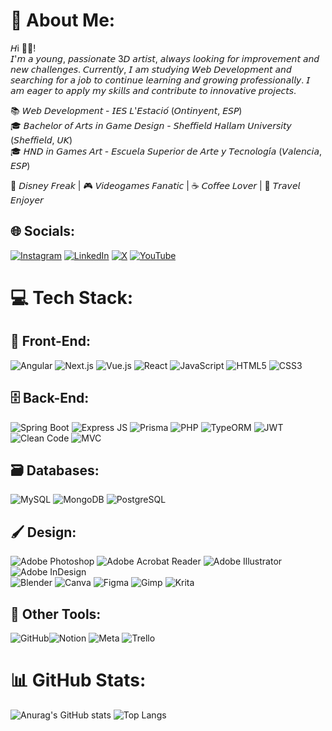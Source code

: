 # 💫 About Me:

𝘏i 👋🏼! <br/> 𝘐'𝘮 𝘢 𝘺𝘰𝘶𝘯𝘨, 𝘱𝘢𝘴𝘴𝘪𝘰𝘯𝘢𝘵𝘦 3𝘋 𝘢𝘳𝘵𝘪𝘴𝘵, 𝘢𝘭𝘸𝘢𝘺𝘴 𝘭𝘰𝘰𝘬𝘪𝘯𝘨 𝘧𝘰𝘳 𝘪𝘮𝘱𝘳𝘰𝘷𝘦𝘮𝘦𝘯𝘵 𝘢𝘯𝘥 𝘯𝘦𝘸 𝘤𝘩𝘢𝘭𝘭𝘦𝘯𝘨𝘦𝘴. 𝘊𝘶𝘳𝘳𝘦𝘯𝘵𝘭𝘺, 𝘐 𝘢𝘮 𝘴𝘵𝘶𝘥𝘺𝘪𝘯𝘨 𝘞𝘦𝘣 𝘋𝘦𝘷𝘦𝘭𝘰𝘱𝘮𝘦𝘯𝘵 𝘢𝘯𝘥 𝘴𝘦𝘢𝘳𝘤𝘩𝘪𝘯𝘨 𝘧𝘰𝘳 𝘢 𝘫𝘰𝘣 𝘵𝘰 𝘤𝘰𝘯𝘵𝘪𝘯𝘶𝘦 𝘭𝘦𝘢𝘳𝘯𝘪𝘯𝘨 𝘢𝘯𝘥 𝘨𝘳𝘰𝘸𝘪𝘯𝘨 𝘱𝘳𝘰𝘧𝘦𝘴𝘴𝘪𝘰𝘯𝘢𝘭𝘭𝘺. 𝘐 𝘢𝘮 𝘦𝘢𝘨𝘦𝘳 𝘵𝘰 𝘢𝘱𝘱𝘭𝘺 𝘮𝘺 𝘴𝘬𝘪𝘭𝘭𝘴 𝘢𝘯𝘥 𝘤𝘰𝘯𝘵𝘳𝘪𝘣𝘶𝘵𝘦 𝘵𝘰 𝘪𝘯𝘯𝘰𝘷𝘢𝘵𝘪𝘷𝘦 𝘱𝘳𝘰𝘫𝘦𝘤𝘵𝘴.

📚 𝘞𝘦𝘣 𝘋𝘦𝘷𝘦𝘭𝘰𝘱𝘮𝘦𝘯𝘵 - 𝘐𝘌𝘚 𝘓'𝘌𝘴𝘵𝘢𝘤𝘪𝘰́ (𝘖𝘯𝘵𝘪𝘯𝘺𝘦𝘯𝘵, 𝘌𝘚𝘗) <br/> 🎓 𝘉𝘢𝘤𝘩𝘦𝘭𝘰𝘳 𝘰𝘧 𝘈𝘳𝘵𝘴 𝘪𝘯 𝘎𝘢𝘮𝘦 𝘋𝘦𝘴𝘪𝘨𝘯 - 𝘚𝘩𝘦𝘧𝘧𝘪𝘦𝘭𝘥 𝘏𝘢𝘭𝘭𝘢𝘮 𝘜𝘯𝘪𝘷𝘦𝘳𝘴𝘪𝘵𝘺 (𝘚𝘩𝘦𝘧𝘧𝘪𝘦𝘭𝘥, 𝘜𝘒) <br/> 🎓 𝘏𝘕𝘋 𝘪𝘯 𝘎𝘢𝘮𝘦𝘴 𝘈𝘳𝘵 - 𝘌𝘴𝘤𝘶𝘦𝘭𝘢 𝘚𝘶𝘱𝘦𝘳𝘪𝘰𝘳 𝘥𝘦 𝘈𝘳𝘵𝘦 𝘺 𝘛𝘦𝘤𝘯𝘰𝘭𝘰𝘨𝘪́𝘢 (𝘝𝘢𝘭𝘦𝘯𝘤𝘪𝘢, 𝘌𝘚𝘗) <br/>

🏰 𝘋𝘪𝘴𝘯𝘦𝘺 𝘍𝘳𝘦𝘢𝘬 | 🎮 𝘝𝘪𝘥𝘦𝘰𝘨𝘢𝘮𝘦𝘴 𝘍𝘢𝘯𝘢𝘵𝘪𝘤 | ☕️ 𝘊𝘰𝘧𝘧𝘦𝘦 𝘓𝘰𝘷𝘦𝘳 | 🛫 𝘛𝘳𝘢𝘷𝘦𝘭 𝘌𝘯𝘫𝘰𝘺𝘦𝘳

## 🌐 Socials:

[![Instagram](https://img.shields.io/badge/Instagram-%23E4405F.svg?logo=Instagram&logoColor=white)](https://instagram.com/https://www.instagram.com/angelat_3d/?hl=es) [![LinkedIn](https://img.shields.io/badge/LinkedIn-%230077B5.svg?logo=linkedin&logoColor=white)](https://linkedin.com/in/https://www.linkedin.com/in/angela-torro-ballester/) [![X](https://img.shields.io/badge/X-black.svg?logo=X&logoColor=white)](https://x.com/https://twitter.com/AngeletaT) [![YouTube](https://img.shields.io/badge/YouTube-%23FF0000.svg?logo=YouTube&logoColor=white)](https://youtube.com/@https://www.youtube.com/channel/UCGy2ryYUGwfmTVPNtXDj5GA)

# 💻 Tech Stack:

## 🎨 Front-End:

![Angular](https://img.shields.io/badge/angular-%23DD0031.svg?style=for-the-badge&logo=angular&logoColor=white) ![Next.js](https://img.shields.io/badge/next.js-%23000000.svg?style=for-the-badge&logo=next-dot-js&logoColor=white) ![Vue.js](https://img.shields.io/badge/vuejs-%2335495e.svg?style=for-the-badge&logo=vue-dot-js&logoColor=%234FC08D) ![React](https://img.shields.io/badge/react-%2320232a.svg?style=for-the-badge&logo=react&logoColor=%2361DAFB) ![JavaScript](https://img.shields.io/badge/javascript-%23323330.svg?style=for-the-badge&logo=javascript&logoColor=%23F7DF1E) ![HTML5](https://img.shields.io/badge/html5-%23E34F26.svg?style=for-the-badge&logo=html5&logoColor=white) ![CSS3](https://img.shields.io/badge/css3-%231572B6.svg?style=for-the-badge&logo=css3&logoColor=white)

## 🗄 Back-End:

![Spring Boot](https://img.shields.io/badge/springboot-%236DB33F.svg?style=for-the-badge&logo=springboot&logoColor=white) ![Express JS](https://img.shields.io/badge/express.js-%23404d59.svg?style=for-the-badge&logo=express&logoColor=%2361DAFB) ![Prisma](https://img.shields.io/badge/Prisma-2D3748?style=for-the-badge&logo=Prisma&logoColor=white) ![PHP](https://img.shields.io/badge/php-%23777BB4.svg?style=for-the-badge&logo=php&logoColor=white) ![TypeORM](https://img.shields.io/badge/TypeORM-262627?style=for-the-badge&logo=typeorm&logoColor=white) ![JWT](https://img.shields.io/badge/JWT-black?style=for-the-badge&logo=JSON%20web%20tokens) ![Clean Code](https://img.shields.io/badge/Clean%20Code-3DDC84?style=for-the-badge&logo=clean-code&logoColor=white) ![MVC](https://img.shields.io/badge/MVC-007ACC?style=for-the-badge&logo=mvc&logoColor=white)

## 🗃 Databases:

![MySQL](https://img.shields.io/badge/mysql-4479A1.svg?style=for-the-badge&logo=mysql&logoColor=white) ![MongoDB](https://img.shields.io/badge/MongoDB-%234ea94b.svg?style=for-the-badge&logo=mongodb&logoColor=white) ![PostgreSQL](https://img.shields.io/badge/postgresql-316192.svg?style=for-the-badge&logo=postgresql&logoColor=white)


## 🖌 Design:

![Adobe Photoshop](https://img.shields.io/badge/adobe%20photoshop-%2331A8FF.svg?style=for-the-badge&logo=adobe%20photoshop&logoColor=white) ![Adobe Acrobat Reader](https://img.shields.io/badge/Adobe%20Acrobat%20Reader-EC1C24.svg?style=for-the-badge&logo=Adobe%20Acrobat%20Reader&logoColor=white) ![Adobe Illustrator](https://img.shields.io/badge/adobe%20illustrator-%23FF9A00.svg?style=for-the-badge&logo=adobe%20illustrator&logoColor=white) ![Adobe InDesign](https://img.shields.io/badge/Adobe%20InDesign-49021F?style=for-the-badge&logo=adobeindesign&logoColor=FF3366)  <br/> ![Blender](https://img.shields.io/badge/blender-%23F5792A.svg?style=for-the-badge&logo=blender&logoColor=white) ![Canva](https://img.shields.io/badge/Canva-%2300C4CC.svg?style=for-the-badge&logo=Canva&logoColor=white) ![Figma](https://img.shields.io/badge/figma-%23F24E1E.svg?style=for-the-badge&logo=figma&logoColor=white) ![Gimp](https://img.shields.io/badge/Gimp-657D8B?style=for-the-badge&logo=gimp&logoColor=FFFFFF) ![Krita](https://img.shields.io/badge/Krita-203759?style=for-the-badge&logo=krita&logoColor=EEF37B) 

## 🔧 Other Tools:

![GitHub](https://img.shields.io/badge/github-%23121011.svg?style=for-the-badge&logo=github&logoColor=white)![Notion](https://img.shields.io/badge/Notion-%23000000.svg?style=for-the-badge&logo=notion&logoColor=white) ![Meta](https://img.shields.io/badge/Meta-%230467DF.svg?style=for-the-badge&logo=Meta&logoColor=white) ![Trello](https://img.shields.io/badge/Trello-%23026AA7.svg?style=for-the-badge&logo=Trello&logoColor=white)<br/>

# 📊 GitHub Stats:

![Anurag's GitHub stats](https://github-readme-stats.vercel.app/api?username=AngeletaT&show_icons=true&theme=radical) ![Top Langs](https://github-readme-stats.vercel.app/api/top-langs/?username=AngeletaT&theme=tokyonight)


